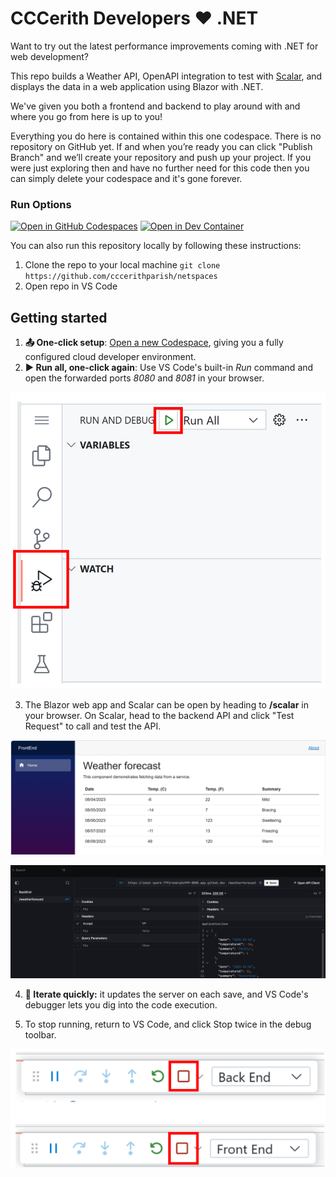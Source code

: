 # CCCerith Developers ♥️ .NET

Want to try out the latest performance improvements coming with .NET for web development? 

This repo builds a Weather API, OpenAPI integration to test with [Scalar](https://learn.microsoft.com/aspnet/core/fundamentals/openapi/using-openapi-documents?view=aspnetcore-9.0#use-scalar-for-interactive-api-documentation), and displays the data in a web application using Blazor with .NET. 

We've given you both a frontend and backend to play around with and where you go from here is up to you!

Everything you do here is contained within this one codespace. There is no repository on GitHub yet. If and when you’re ready you can click "Publish Branch" and we’ll create your repository and push up your project. If you were just exploring then and have no further need for this code then you can simply delete your codespace and it's gone forever.

### Run Options

[![Open in GitHub Codespaces](https://img.shields.io/static/v1?style=for-the-badge&label=GitHub+Codespaces&message=Open&color=lightgrey&logo=github)](https://codespaces.new/github/dotnet-codespaces)
[![Open in Dev Container](https://img.shields.io/static/v1?style=for-the-badge&label=Dev+Container&message=Open&color=blue&logo=visualstudiocode)](https://vscode.dev/redirect?url=vscode://ms-vscode-remote.remote-containers/cloneInVolume?url=https://github.com/cccerithparish/netspaces)

You can also run this repository locally by following these instructions: 
1. Clone the repo to your local machine `git clone https://github.com/cccerithparish/netspaces`
1. Open repo in VS Code

## Getting started

1. **📤 One-click setup**: [Open a new Codespace](https://codespaces.new/github/dotnet-codespaces), giving you a fully configured cloud developer environment.
2. **▶️ Run all, one-click again**: Use VS Code's built-in *Run* command and open the forwarded ports *8080* and *8081* in your browser. 

![Debug menu in VS Code showing Run All](images/RunAll.png)

3. The Blazor web app and Scalar can be open by heading to **/scalar** in your browser. On Scalar, head to the backend API and click "Test Request" to call and test the API. 

![A website showing webappr](images/BlazorApp.png)

!["UI showing testing an API"](images/scalar.png)


4. **🔄 Iterate quickly:** it updates the server on each save, and VS Code's debugger lets you dig into the code execution.

5. To stop running, return to VS Code, and click Stop twice in the debug toolbar. 

![VS Code stop debuggin on both backend and frontend](images/StopRun.png)


